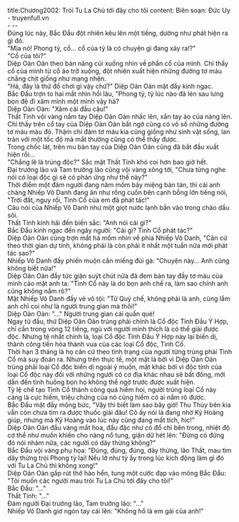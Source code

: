 title:Chương2002: Trói Tu La Chủ tới đây cho tôi
content:
Biên soạn: Đức Uy - truyenfull.vn<br>- --<br>Đúng lúc này, Bắc Đẩu đột nhiên kêu lên một tiếng, dường như phát hiện ra gì đó.<br>"Mịa nó! Phong tỷ, cổ... cổ của tỷ là có chuyện gì đang xảy ra!?"<br>"Cổ của tôi?"<br>Diệp Oản Oản theo bản năng cúi xuống nhìn về phần cổ của mình. Chỉ thấy cổ của mình từ cổ áo trở xuống, đột nhiên xuất hiện những đường tơ máu chằng chịt giống như mạng nhện.<br>"Hả, đây là thứ đồ chơi gì vậy chứ?" Diệp Oản Oản mặt đầy kinh ngạc.<br>Bắc Đẩu trợn to hai mắt nhìn hồi lâu, "Phong tỷ, tỷ lúc nào đã lén sau lưng bọn đệ đi xăm mình một mình vậy hả?<br>Diệp Oản Oản: "Xăm cái đầu cậu!"<br>Thất Tinh vội vàng nắm tay Diệp Oản Oản nhấc lên, xắn tay áo của nàng lên. Chỉ thấy trên cổ tay của Diệp Oản Oản bất ngờ cũng có vô số những đường tơ máu màu đỏ. Thậm chí đám tơ máu kia cũng giống như sinh vật sống, lan tràn với một tốc độ mà mắt thường cũng có thể thấy được.<br>Trong chốc lát, trên mu bàn tay của Diệp Oản Oản cũng đã bắt đầu xuất hiện rồi...<br>"Chẳng lẽ là trúng độc?" Sắc mặt Thất Tinh khó coi hơn bao giờ hết.<br>Đại trưởng lão và Tam trưởng lão cũng vội vàng xông tới, "Chưa từng nghe nói có loại độc gì sẽ có phản ứng như thế này?"<br>Thời điểm một đám người đang năm mồm bảy miệng bàn tán, thì cái anh chàng Nhiếp Vô Danh đang ăn như rồng cuốn bên cạnh bỗng lớn tiếng nói, "Trời đất, nguy rồi, Tình Cổ của em đã phát tác!"<br>Câu nói của Nhiếp Vô Danh như một giọt nước lạnh bắn vào trong chảo dầu sôi.<br>Thất Tinh kinh hãi đến biến sắc: "Anh nói cái gì?"<br>Bắc Đẩu kinh ngạc đến ngây người: "Cái gì? Tình Cổ phát tác?"<br>Diệp Oản Oản cũng trợn mắt há mồm nhìn về phía Nhiếp Vô Danh, "Căn cứ theo thời gian dự tính, không phải là còn phải ít nhất một tuần nữa mới phát tác sao?"<br>Nhiếp Vô Danh đầy phiền muộn cắn miếng đùi gà: "Chuyện này... Anh cũng không biết nữa!"<br>Diệp Oản Oản đầy tức giận suýt chút nữa đã đem bàn tay đầy tơ máu của mình cào mặt anh ta: "Tình Cổ này là do bọn anh chế ra, làm sao chính anh cũng không nắm rõ?"<br>Mặt Nhiếp Vô Danh đầy vẻ vô tội: "Tử Quỷ chế, không phải là anh, cùng lắm anh chỉ coi như là người trung gian mà thôi!"<br>Diệp Oản Oản: "..." Người trung gian cái quần què!<br>Ngay từ đầu, thứ Diệp Oản Oản trúng phải chính là Cổ độc Tình Đầu Ý Hợp, chỉ cần trong vòng 12 tiếng, ngủ với người mình thích là có thể giải được độc. Nhưng tệ nhất chính là, loại Cổ độc Tình Đầu Ý Hợp này lại biến dị, thành công tiến hóa thành vua của các loại Cổ độc, Tình Cổ.<br>Thời hạn 3 tháng là họ căn cứ theo tình trạng của người từng trúng phải Tình Cổ mà suy đoán ra. Nhưng trên thực tế, một mặt là bởi vì Diệp Oản Oản trúng phải loại Cổ độc biến dị ngoài ý muốn, mặt khác bởi vì độc tính của loại Cổ độc này đối với những người có cơ địa khác nhau sẽ bất đồng, mới dẫn đến tình huống bọn họ không thể ngờ trước được xuất hiện.<br>Tỷ lệ chế tạo Tình Cổ thành công quá hiếm hoi, người trúng loại Cổ này càng là cực hiếm, triệu chứng của nó cũng hiếm có ai nắm rõ được.<br>Bắc Đẩu mặt đầy mộng bức, "Vậy thì biết làm sao bây giờ! Thu Thủy bên kia vẫn còn chưa tìm ra được thuốc giải đâu! Cô ấy nói là đang nhờ Kỷ Hoàng giúp, nhưng mà Kỷ Hoàng vào lúc này cũng đang mất tích, hic!"<br>Diệp Oản Oản đầu váng mắt hoa, đầu đặc như có đổ chì bên trong, nhiệt độ cơ thể như muốn khiến cho nàng nổ tung, giận dữ hét lên: "Đừng có đứng đó nói nhảm nữa, các người có dây thừng không?"<br>Bắc Đẩu vội vàng phụ họa: "Đúng, đúng, đúng, dây thừng, lão Thất, mau tìm dây thừng trói Phong tỷ lại! Nếu lỡ như tỷ ấy trong lúc kích động làm gì đó với Tu La Chủ thì không xong!"<br>Diệp Oản Oản gấp rút thở hào hển, tung một cước đạp vào mông Bắc Đẩu: "Tôi muốn các người mau trói Tu La Chủ tới đây cho tôi!"<br>Bắc Đẩu: "..."<br>Thất Tinh: "..."<br>Đám người Đại trưởng lão, Tam trưởng lão: "..."<br>Nhiếp Vô Danh giơ ngón tay cái lên: "Không hổ là em gái của anh!"